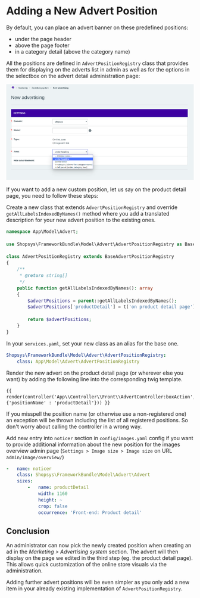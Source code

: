 # Adding a New Advert Position

By default, you can place an advert banner on these predefined positions:

- under the page header
- above the page footer
- in a category detail (above the category name)

All the positions are defined in `AdvertPositionRegistry` class that provides them for displaying on the adverts list in admin as well as for the options in the selectbox on the advert detail administration page:

![Advert detail in administration](img/new-advert-screen.png)

If you want to add a new custom position, let us say on the product detail page, you need to follow these steps:

Create a new class that extends `AdvertPositionRegistry` and override `getAllLabelsIndexedByNames()` method where you add a translated description for your new advert position to the existing ones.

```php
namespace App\Model\Advert;

use Shopsys\FrameworkBundle\Model\Advert\AdvertPositionRegistry as BaseAdvertPositionRegistry;

class AdvertPositionRegistry extends BaseAdvertPositionRegistry
{
    /**
     * @return string[]
     */
    public function getAllLabelsIndexedByNames(): array
    {
        $advertPositions = parent::getAllLabelsIndexedByNames();
        $advertPositions['productDetail'] = t('on product detail page');

        return $advertPositions;
    }
}
```

In your `services.yaml`, set your new class as an alias for the base one.

```yaml
Shopsys\FrameworkBundle\Model\Advert\AdvertPositionRegistry:
    class: App\Model\Advert\AdvertPositionRegistry
```

Render the new advert on the product detail page (or wherever else you want) by adding the following line into the corresponding twig template.

```twig
{{ render(controller('App\\Controller\\Front\\AdvertController:boxAction',{'positionName' : 'productDetail'})) }}
```

If you misspell the position name (or otherwise use a non-registered one) an exception will be thrown including the list of all registered positions.
So don't worry about calling the controller in a wrong way.

Add new entry into `noticer` section in `config/images.yaml` config if you want to provide additional information about the new position for the images overview admin page (`Settings > Image size > Image size` on URL `admin/image/overview/`)

```yaml
-   name: noticer
    class: Shopsys\FrameworkBundle\Model\Advert\Advert
    sizes:
        -   name: productDetail
            width: 1160
            height: ~
            crop: false
            occurrence: 'Front-end: Product detail'
```

## Conclusion

An administrator can now pick the newly created position when creating an ad in the *Marketing > Advertising system* section.
The advert will then display on the page we edited in the third step (eg. the product detail page).
This allows quick customization of the online store visuals via the administration.

Adding further advert positions will be even simpler as you only add a new item in your already existing implementation of `AdvertPositionRegistry`.
